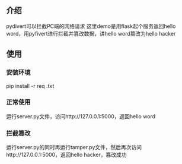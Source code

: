## 介绍
pydivert可以拦截PC端的网络请求
这里demo是用flask起个服务返回hello word，用pyfivert进行拦截并篡改数据，讲hello word篡改为hello hacker

## 使用
### 安装环境
pip install -r req .txt

### 正常使用
运行server.py文件，访问http://127.0.0.1:5000，返回hello word

### 拦截篡改
运行server.py的同时再运行tamper.py文件，然后再次访问http://127.0.0.1:5000，返回hello hacker，篡改成功